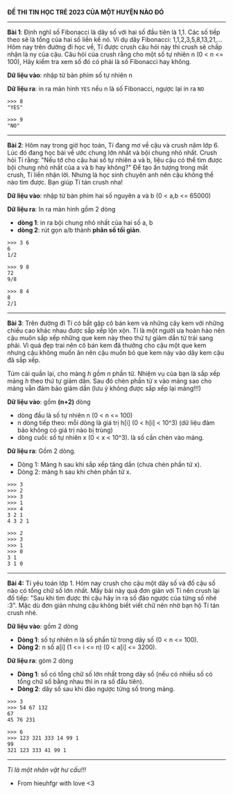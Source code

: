 **ĐỀ THI TIN HỌC TRẺ 2023 CỦA MỘT HUYỆN NÀO ĐÓ**

---
**Bài 1**: Định nghĩ số Fibonacci là dãy số với hai số đầu tiên là 1,1. Các số tiếp theo sẽ là tổng của hai số liền kề nó. 
Ví dụ dãy Fibonacci: 1,1,2,3,5,8,13,21,...
Hôm nay trên đường đi học về, Tí được crush câu hỏi này thì crush sẽ chấp nhận là ny của cậu. Câu hỏi của crush rằng cho một số tự nhiên n (0 < n <= 100), Hãy kiểm tra xem số đó có phải là số Fibonacci hay không.

**Dữ liệu vào**: nhập từ bàn phím số tự nhiên n

**Dữ liệu ra**: in ra màn hình `YES` nếu n là số Fibonacci, ngược lại in ra `NO` 

```
>>> 8
"YES"
```
```
>>> 9
"NO"
```
---
**Bài 2**: Hôm nay trong giờ học toán, Tí đang mơ về cậu và crush năm lớp 6. Lúc đó đang học bài về ước chung lớn nhất và bội chung nhỏ nhất. Crush hỏi Tí rằng: "Nếu tớ cho cậu hai số tự nhiên a và b, liệu cậu có thể tìm được bội chung nhỏ nhất của a và b hay không?" Để tạo ấn tượng trong mắt crush, Tí liền nhận lời. Nhưng là học sinh chuyên anh nên cậu không thể nào tìm được. Bạn giúp Tí tán crush nha!

**Dữ liệu vào**: nhập từ bàn phím hai số nguyên a và b (0 < a,b <= 65000)

**Dữ liệu ra**: In ra màn hình gồm 2 dòng
- **dòng 1**: in ra bội chung nhỏ nhất của hai số a, b
- **dòng 2**: rút gọn a/b thành **phân số tối giản**.

```
>>> 3 6 
6
1/2
```
```
>>> 9 8
72
9/8
```
```
>>> 8 4
8
2/1
```
---
**Bài 3**: Trên đường đi Tí có bắt gặp cô bán kem và những cây kem với những chiều cao khác nhau được sắp xếp lộn xộn. Tí là một người ưa hoàn hảo nên cậu muôn sắp xếp những que kem này theo thứ tự giảm dần từ trái sang phải. Vì quá đẹp trai nên cô bán kem đã thưởng cho cậu một que kem nhưng cậu không muốn ăn nên cậu muốn bỏ que kem này vào dãy kem cậu đã sắp xếp.

Túm cái quần lại, cho mảng *h* gồm *n* phần tử. Nhiệm vụ của bạn là sắp xếp mảng *h* theo thứ tự giảm dần. Sau đó chèn phần tử x vào mảng sao cho mảng vẫn đảm bảo giảm dần (lưu ý không được sắp xếp lại mảng!!!)

**Dữ liệu vào**: gồm **(n+2)** dòng
- dòng đầu là số tự nhiên n (0 < n <= 100)
- n dòng tiếp theo: mỗi dòng là giá trị h[i] (0 < h[i] < 10^3) (dữ liệu đảm bảo không có giá trị nào bị trùng)
- dòng cuối: số tự nhiên x (0 < x < 10^3). là số cần chèn vào mảng.

**Dữ liệu ra**: Gồm 2 dòng.
- Dòng 1: Mảng h sau khi sắp xếp tăng dần (chưa chèn phần tử x).
- Dòng 2: mảng h sau khi chèn phần tử x.

```
>>> 3
>>> 2
>>> 3
>>> 1
>>> 4
3 2 1
4 3 2 1
```
```
>>> 2
>>> 3
>>> 1
>>> 0
3 1
3 1 0
```
---
**Bài 4:** Tí yêu toán lớp 1. Hôm nay crush cho cậu một dãy số và đố cậu số nào có tổng chữ số lớn nhất. Mấy bài này quá đơn giản với Tí nên crush lại đố tiếp: "Sau khi tìm được thì cậu hãy in ra số đảo ngược của từng số nhé :3". Mặc dù đơn giản nhưng cậu không biết viết chữ nên nhờ bạn hộ Tí tán crush nhé.

**Dữ liệu vào**: gồm 2 dòng
- **Dòng 1**: số tự nhiên n là số phần tử trong dãy số (0 < n <= 100).
- **Dòng 2**: n số a[i] (1 <= i <= n) (0 < a[i] <= 3200).

**Dữ liệu ra**: gòm 2 dòng
- **Dòng 1**: số có tổng chữ số lớn nhất trong dãy số (nếu có nhiều số có tổng chữ số bằng nhau thì in ra số đầu tiên).
- **Dòng 2**: dãy số sau khi đảo ngược từng số trong mảng.
```
>>> 3
>>> 54 67 132
67
45 76 231
```
```
>>> 6
>>> 123 321 333 14 99 1
99
321 123 333 41 99 1
```
---
*Tí là một nhân vật hư cấu!!!*

- From hieuhfgr with love <3
